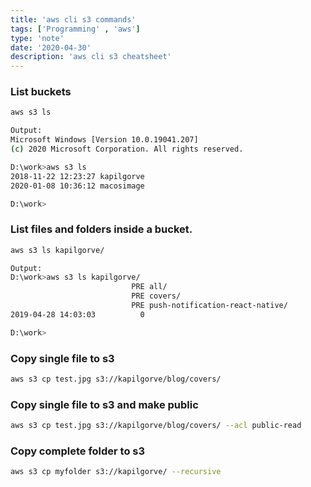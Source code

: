 ```yaml
---
title: 'aws cli s3 commands'
tags: ['Programming' , 'aws']
type: 'note'
date: '2020-04-30'
description: 'aws cli s3 cheatsheet'
---
```


### List buckets

```bash
aws s3 ls

Output:
Microsoft Windows [Version 10.0.19041.207]
(c) 2020 Microsoft Corporation. All rights reserved.

D:\work>aws s3 ls
2018-11-22 12:23:27 kapilgorve
2020-01-08 10:36:12 macosimage

D:\work>
```

### List files and folders inside a bucket.

```bash
aws s3 ls kapilgorve/

Output:
D:\work>aws s3 ls kapilgorve/
                           PRE all/
                           PRE covers/
                           PRE push-notification-react-native/
2019-04-28 14:03:03          0

D:\work>
```

### Copy single file to s3

```bash
aws s3 cp test.jpg s3://kapilgorve/blog/covers/
```

### Copy single file to s3 and make public

```bash
aws s3 cp test.jpg s3://kapilgorve/blog/covers/ --acl public-read
```

### Copy complete folder to s3
```bash
aws s3 cp myfolder s3://kapilgorve/ --recursive
```
